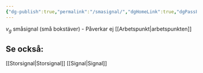 ```yaml
---
{"dg-publish":true,"permalink":"/smasignal/","dgHomeLink":true,"dgPassFrontmatter":false}
---
```


$v_g$ småsignal (små bokstäver)
	-  Påverkar ej [[Arbetspunkt|arbetspunkten]]

## Se också:
[[Storsignal|Storsignal]]
[[Signal|Signal]]